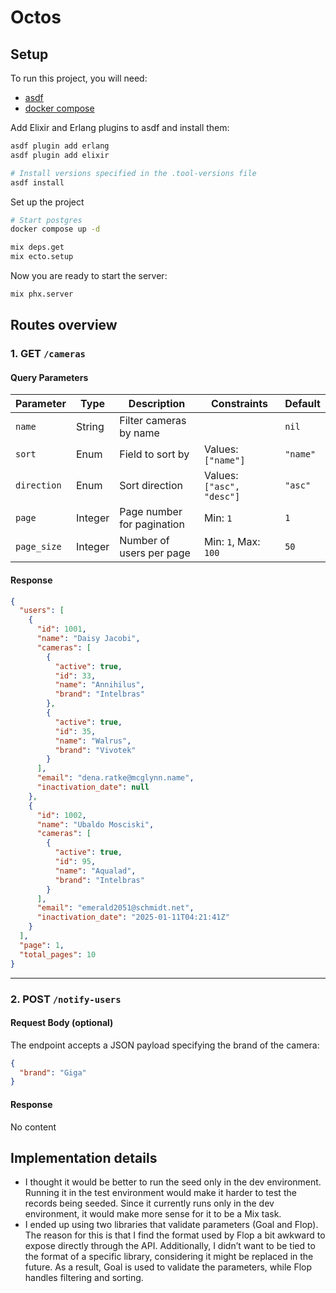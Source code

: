 # Octos

## Setup

To run this project, you will need:
- [asdf](https://asdf-vm.com/)
- [docker compose](https://docs.docker.com/compose/)

Add Elixir and Erlang plugins to asdf and install them:
```sh
asdf plugin add erlang
asdf plugin add elixir

# Install versions specified in the .tool-versions file
asdf install
```

Set up the project
```sh
# Start postgres
docker compose up -d

mix deps.get
mix ecto.setup
```

Now you are ready to start the server:
```sh
mix phx.server
```

## Routes overview

### 1. **GET `/cameras`**
#### Query Parameters

| Parameter     | Type    | Description                             | Constraints                      | Default   |
|---------------|---------|-----------------------------------------|----------------------------------|-----------|
| `name`        | String  | Filter cameras by name                  |                                  | `nil`     |
| `sort`        | Enum    | Field to sort by                        | Values: `["name"]`               | `"name"`  |
| `direction`   | Enum    | Sort direction                          | Values: `["asc", "desc"]`        | `"asc"`   |
| `page`        | Integer | Page number for pagination              | Min: `1`                         | `1`       |
| `page_size`   | Integer | Number of users per page                | Min: `1`, Max: `100`             | `50`      |

#### Response

```json
{
  "users": [
    {
      "id": 1001,
      "name": "Daisy Jacobi",
      "cameras": [
        {
          "active": true,
          "id": 33,
          "name": "Annihilus",
          "brand": "Intelbras"
        },
        {
          "active": true,
          "id": 35,
          "name": "Walrus",
          "brand": "Vivotek"
        }
      ],
      "email": "dena.ratke@mcglynn.name",
      "inactivation_date": null
    },
    {
      "id": 1002,
      "name": "Ubaldo Mosciski",
      "cameras": [
        {
          "active": true,
          "id": 95,
          "name": "Aqualad",
          "brand": "Intelbras"
        }
      ],
      "email": "emerald2051@schmidt.net",
      "inactivation_date": "2025-01-11T04:21:41Z"
    }
  ],
  "page": 1,
  "total_pages": 10
}
```

---

### 2. **POST `/notify-users`**

#### Request Body (optional)
The endpoint accepts a JSON payload specifying the brand of the camera:

```json
{
  "brand": "Giga"
}
```

#### Response

No content

## Implementation details

- I thought it would be better to run the seed only in the dev environment.
Running it in the test environment would make it harder to test the records being seeded.
Since it currently runs only in the dev environment, it would make more sense for it to be a Mix task.
- I ended up using two libraries that validate parameters (Goal and Flop). The reason for this is that
I find the format used by Flop a bit awkward to expose directly through the API. Additionally,
I didn’t want to be tied to the format of a specific library, considering it might be replaced in the future.
As a result, Goal is used to validate the parameters, while Flop handles filtering and sorting. 
